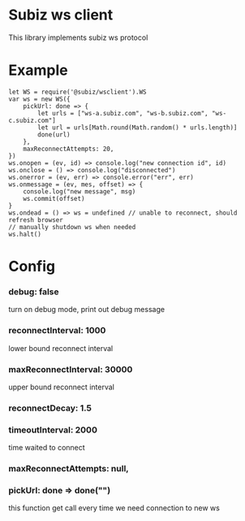 # Subiz ws client

This library implements subiz ws protocol

# Example
```
let WS = require('@subiz/wsclient').WS
var ws = new WS({
	pickUrl: done => {
		let urls = ["ws-a.subiz.com", "ws-b.subiz.com", "ws-c.subiz.com"]
		let url = urls[Math.round(Math.random() * urls.length)]
		done(url)
	},
	maxReconnectAttempts: 20,
})
ws.onopen = (ev, id) => console.log("new connection id", id)
ws.onclose = () => console.log("disconnected")
ws.onerror = (ev, err) => console.error("err", err)
ws.onmessage = (ev, mes, offset) => {
	console.log("new message", msg)
	ws.commit(offset)
}
ws.ondead = () => ws = undefined // unable to reconnect, should refresh browser
// manually shutdown ws when needed
ws.halt()
```
# Config

### debug: false
turn on debug mode, print out debug message

### reconnectInterval: 1000
lower bound reconnect interval

### maxReconnectInterval: 30000
upper bound reconnect interval

### reconnectDecay: 1.5

### timeoutInterval: 2000
time waited to connect

### maxReconnectAttempts: null,

### pickUrl: done => done("")
this function get call every time we need connection to new ws
